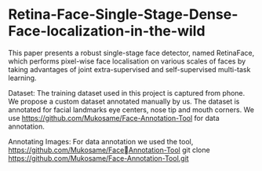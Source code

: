 # Retina-Face-Single-Stage-Dense-Face-localization-in-the-wild

This paper presents a robust single-stage face detector, named RetinaFace, which performs pixel-wise face localisation on various scales of faces by taking advantages of joint extra-supervised and self-supervised multi-task learning.

Dataset:
The training dataset used in this project is captured from phone. We propose a custom dataset annotated manually by us. The dataset is annotated for facial landmarks eye centers, nose tip and mouth corners. We use 
https://github.com/Mukosame/Face-Annotation-Tool for data annotation.

Annotating Images:
For data annotation we used the tool, https://github.com/Mukosame/FaceAnnotation-Tool git clone https://github.com/Mukosame/Face-Annotation-Tool.git



